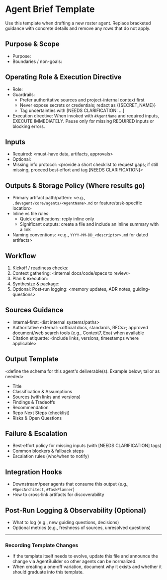 # Agent Brief Template

Use this template when drafting a new roster agent. Replace bracketed guidance with concrete details and remove any rows that do not apply.

## Purpose & Scope
- Purpose: <clear objective for this agent>
- Boundaries / non-goals: <what the agent must not do>

## Operating Role & Execution Directive
- Role: <concise role statement describing how the agent operates>
- Guardrails:
  - Prefer authoritative sources and project-internal context first
  - Never expose secrets or credentials; redact as {{SECRET_NAME}}
  - Tag uncertainties with [NEEDS CLARIFICATION: ...]
- Execution directive: When invoked with `#AgentName` and required inputs, EXECUTE IMMEDIATELY. Pause only for missing REQUIRED inputs or blocking errors.

## Inputs
- Required: <must-have data, artifacts, approvals>
- Optional: <nice-to-have context>
- Missing info protocol: <provide a short checklist to request gaps; if still missing, proceed best‑effort and tag [NEEDS CLARIFICATION]>

## Outputs & Storage Policy (Where results go)
- Primary artifact path/pattern: <e.g., `.devagent/core/agents/<AgentName>.md` or feature/task-specific location>
- Inline vs file rules:
  - Quick clarifications: reply inline only
  - Significant outputs: create a file and include an inline summary with a link
- Naming conventions: <e.g., `YYYY-MM-DD_<descriptor>.md` for dated artifacts>

## Workflow
1. Kickoff / readiness checks: <pre-flight questions>
2. Context gathering: <internal docs/code/specs to review>
3. Plan & execution: <ordered actions with decision points>
4. Synthesize & package: <how to assemble outputs per template>
5. Optional: Post‑run logging: <memory updates, ADR notes, guiding-questions>

## Sources Guidance
- Internal‑first: <list internal systems/paths>
- Authoritative external: <official docs, standards, RFCs>; approved document/web search tools (e.g., Context7, Exa) when available
- Citation etiquette: <include links, versions, timestamps where applicable>

## Output Template
<define the schema for this agent's deliverable(s). Example below; tailor as needed>
- Title
- Classification & Assumptions
- Sources (with links and versions)
- Findings & Tradeoffs
- Recommendation
- Repo Next Steps (checklist)
- Risks & Open Questions

## Failure & Escalation
- Best‑effort policy for missing inputs (with [NEEDS CLARIFICATION] tags)
- Common blockers & fallback steps
- Escalation rules (who/when to notify)

## Integration Hooks
- Downstream/peer agents that consume this output (e.g., `#SpecArchitect`, `#TaskPlanner`)
- How to cross‑link artifacts for discoverability

## Post‑Run Logging & Observability (Optional)
- What to log (e.g., new guiding questions, decisions)
- Optional metrics (e.g., freshness of sources, unresolved questions)

---

### Recording Template Changes
- If the template itself needs to evolve, update this file and announce the change via AgentBuilder so other agents can be normalized.
- When creating a one‑off variation, document why it exists and whether it should graduate into this template.

